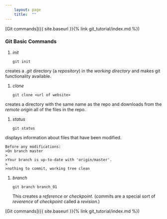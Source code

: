 ```yaml
---
    layout: page
    title:  ""
---
```


[Git commands]({{ site.baseurl }}{% link git_tutorial/index.md %})

### Git Basic Commands

1. *init*
    ```console
    git init
    ```
creates a *.git* directory (a *repository*) in the *working directory* and makes git functionality available.

1. *clone*
    ```console
    git clone <url of website>
    ```
creates a directory with the same name as the repo and downloads from the *remote origin* all of the files in the repo.

1. *status*
    ```console
    git status
    ```
displays information about files that have been modified.

    Before any modifications:
    >On branch master
    >
    >Your branch is up-to-date with 'origin/master'.
    >
    >nothing to commit, working tree clean

1. *branch*
    ```console
    git branch branch_01
    ```
    This creates a *reference* or *checkpoint*. (*commit*s are a special sort of *reverence* of *checkpoint* called a *revision*.)

[Git commands]({{ site.baseurl }}{% link git_tutorial/index.md %})

